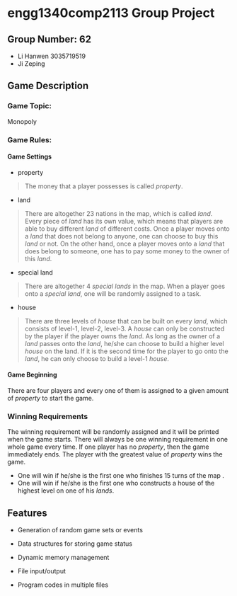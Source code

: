 # engg1340comp2113 Group Project #
## Group Number: 62
* Li Hanwen 3035719519
* Ji Zeping
## Game Description
### Game Topic:
Monopoly
### Game Rules:
#### Game Settings
* property
> The money that a player possesses is called *property*.
* land
> There are altogether 23 nations in the map, which is called *land*. Every piece of *land* has its own value, which means that players are able to buy different *land* of different costs.
> Once a player moves onto a *land* that does not belong to anyone, one can choose to buy this *land* or not. On the other hand, once a player moves onto a *land* that does belong to someone, one has to pay some money to the owner of this *land*.
* special land
> There are altogether 4 *special lands* in the map. When a player goes onto a *special land*, one will be randomly assigned to a task.

* house
> There are three levels of *house* that can be built on every *land*, which consists of level-1, level-2, level-3.
> A *house* can only be constructed by the player if the player owns the *land*. As long as the owner of a *land* passes onto the *land*, he/she can choose to build a higher level *house* on the land. If it is the second time for the player to go onto the *land*, he can only choose to build a level-1 *house*.
#### Game Beginning
There are four players and every one of them is assigned to a given amount of *property* to start the game.

### Winning Requirements
The winning requirement will be randomly assigned and it will be printed when the game starts. There will always be one winning requirement in one whole game every time.
If one player has no *property*, then the game immediately ends. The player with the greatest value of *property* wins the game.
* One will win if he/she is the first one who finishes 15 turns of the map .
* One will win if he/she is the first one who constructs a house of the highest level on one of his *lands*.

## Features
* Generation of random game sets or events

* Data structures for storing game status

* Dynamic memory management

* File input/output

* Program codes in multiple files
